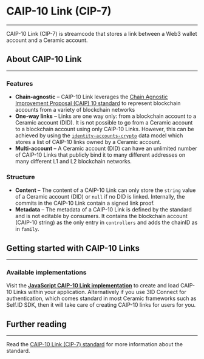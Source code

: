 # **CAIP-10 Link (CIP-7)**

---

CAIP-10 Link (CIP-7) is streamcode that stores a link between a Web3 wallet account and a Ceramic account.

## **About CAIP-10 Link**

---

### **Features**

- **Chain-agnostic** – CAIP-10 Link leverages the [Chain Agnostic Improvement Proposal (CAIP) 10 standard](https://github.com/ChainAgnostic/CAIPs/blob/master/CAIPs/caip-10.md) to represent blockchain accounts from a variety of blockchain networks
- **One-way links** – Links are one way only: from a blockchain account to a Ceramic account (DID). It is not possible to go from a Ceramic account to a blockchain account using only CAIP-10 Links. However, this can be achieved by using the [`identity-accounts-crypto`](https://github.com/ceramicstudio/datamodels/tree/main/packages/identity-accounts-crypto) data model which stores a list of CAIP-10 links owned by a Ceramic account.
- **Multi-account** – A Ceramic account (DID) can have an unlimited number of CAIP-10 Links that publicly bind it to many different addresses on many different L1 and L2 blockchain networks.

### **Structure**

- **Content** – The content of a CAIP-10 Link can only store the `string` value of a Ceramic account (DID) or `null` if no DID is linked. Internally, the commits in the CAIP-10 Link contain a signed link proof.
- **Metadata** – The metadata of a CAIP-10 Link is defined by the standard and is not editable by consumers. It contains the blockchain account (CAIP-10 string) as the only entry in `controllers` and adds the chainID as in `family`.

## **Getting started with CAIP-10 Links**

---

### **Available implementations**

Visit the [**JavaScript CAIP-10 Link implementation**](../../../../reference/stream-programs/caip10-link.md) to create and load CAIP-10 Links within your application. Alternatively if you use 3ID Connect for authentication, which comes standard in most Ceramic frameworks such as Self.ID SDK, then it will take care of creating CAIP-10 links for users for you.

## **Further reading**

---

Read the [CAIP-10 Link (CIP-7) standard](https://github.com/ceramicnetwork/CIP/blob/main/CIPs/CIP-7/CIP-7.md) for more information about the standard.
